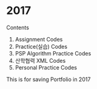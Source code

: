 # 2017

Contents

1. Assignment Codes
2. Practice(실습) Codes
3. PSP Algorithm Practice Codes
4. 산학협력 XML Codes
5. Personal Practice Codes

This is for saving Portfolio in 2017
